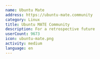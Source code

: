 ```yaml
---
name: Ubuntu Mate
address: https://ubuntu-mate.community
category: Linux
title: Ubuntu MATE Community
description: For a retrospective future
userCount: 9673
icon: ubuntu-mate.png
activity: medium
language: en
---
```

